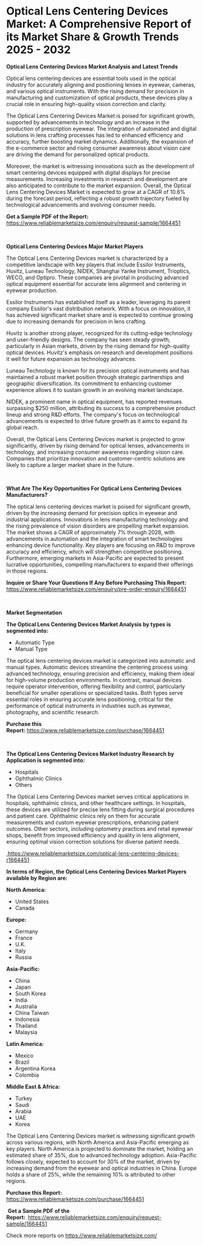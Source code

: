 <p><h1>Optical Lens Centering Devices Market: A Comprehensive Report of its Market Share & Growth Trends 2025 - 2032</h1></p><p><strong>Optical Lens Centering Devices Market Analysis and Latest Trends</strong></p>
<p><p>Optical lens centering devices are essential tools used in the optical industry for accurately aligning and positioning lenses in eyewear, cameras, and various optical instruments. With the rising demand for precision in manufacturing and customization of optical products, these devices play a crucial role in ensuring high-quality vision correction and clarity. </p><p>The Optical Lens Centering Devices Market is poised for significant growth, supported by advancements in technology and an increase in the production of prescription eyewear. The integration of automated and digital solutions in lens crafting processes has led to enhanced efficiency and accuracy, further boosting market dynamics. Additionally, the expansion of the e-commerce sector and rising consumer awareness about vision care are driving the demand for personalized optical products.</p><p>Moreover, the market is witnessing innovations such as the development of smart centering devices equipped with digital displays for precise measurements. Increasing investments in research and development are also anticipated to contribute to the market expansion. Overall, the Optical Lens Centering Devices Market is expected to grow at a CAGR of 10.6% during the forecast period, reflecting a robust growth trajectory fueled by technological advancements and evolving consumer needs.</p></p>
<p><strong>Get a Sample PDF of the Report:&nbsp;</strong> <a href="https://www.reliablemarketsize.com/enquiry/request-sample/1664451?utm_campaign=3555&utm_medium=2&utm_source=Github&utm_content=ia&utm_term=23032025&utm_id=optical-lens-centering-devices">https://www.reliablemarketsize.com/enquiry/request-sample/1664451</a></p>
<p>&nbsp;</p>
<p><strong>Optical Lens Centering Devices Major Market Players</strong></p>
<p><p>The Optical Lens Centering Devices market is characterized by a competitive landscape with key players that include Essilor Instruments, Huvitz, Luneau Technology, NIDEK, Shanghai Yanke Instrument, Trioptics, WECO, and Optipro. These companies are pivotal in producing advanced optical equipment essential for accurate lens alignment and centering in eyewear production.</p><p>Essilor Instruments has established itself as a leader, leveraging its parent company Essilor's vast distribution network. With a focus on innovation, it has achieved significant market share and is expected to continue growing due to increasing demands for precision in lens crafting.</p><p>Huvitz is another strong player, recognized for its cutting-edge technology and user-friendly designs. The company has seen steady growth, particularly in Asian markets, driven by the rising demand for high-quality optical devices. Huvitz's emphasis on research and development positions it well for future expansion as technology advances.</p><p>Luneau Technology is known for its precision optical instruments and has maintained a robust market position through strategic partnerships and geographic diversification. Its commitment to enhancing customer experience allows it to sustain growth in an evolving market landscape.</p><p>NIDEK, a prominent name in optical equipment, has reported revenues surpassing $250 million, attributing its success to a comprehensive product lineup and strong R&D efforts. The company's focus on technological advancements is expected to drive future growth as it aims to expand its global reach.</p><p>Overall, the Optical Lens Centering Devices market is projected to grow significantly, driven by rising demand for optical lenses, advancements in technology, and increasing consumer awareness regarding vision care. Companies that prioritize innovation and customer-centric solutions are likely to capture a larger market share in the future.</p></p>
<p>&nbsp;</p>
<p><strong>What Are The Key Opportunities For Optical Lens Centering Devices Manufacturers?</strong></p>
<p><p>The optical lens centering devices market is poised for significant growth, driven by the increasing demand for precision optics in eyewear and industrial applications. Innovations in lens manufacturing technology and the rising prevalence of vision disorders are propelling market expansion. The market shows a CAGR of approximately 7% through 2028, with advancements in automation and the integration of smart technologies enhancing device functionality. Key players are focusing on R&D to improve accuracy and efficiency, which will strengthen competitive positioning. Furthermore, emerging markets in Asia-Pacific are expected to present lucrative opportunities, compelling manufacturers to expand their offerings in those regions.</p></p>
<p><strong>Inquire or Share Your Questions If Any Before Purchasing This Report:</strong> <a href="https://www.reliablemarketsize.com/enquiry/pre-order-enquiry/1664451?utm_campaign=3555&utm_medium=2&utm_source=Github&utm_content=ia&utm_term=23032025&utm_id=optical-lens-centering-devices">https://www.reliablemarketsize.com/enquiry/pre-order-enquiry/1664451</a></p>
<p>&nbsp;</p>
<p><strong>Market Segmentation</strong></p>
<p><strong>The Optical Lens Centering Devices Market Analysis by types is segmented into:</strong></p>
<p><ul><li>Automatic Type</li><li>Manual Type</li></ul></p>
<p><p>The optical lens centering devices market is categorized into automatic and manual types. Automatic devices streamline the centering process using advanced technology, ensuring precision and efficiency, making them ideal for high-volume production environments. In contrast, manual devices require operator intervention, offering flexibility and control, particularly beneficial for smaller operations or specialized tasks. Both types serve essential roles in ensuring accurate lens positioning, critical for the performance of optical instruments in industries such as eyewear, photography, and scientific research.</p></p>
<p><strong>Purchase this Report:&nbsp;</strong><a href="https://www.reliablemarketsize.com/purchase/1664451?utm_campaign=3555&utm_medium=2&utm_source=Github&utm_content=ia&utm_term=23032025&utm_id=optical-lens-centering-devices">https://www.reliablemarketsize.com/purchase/1664451</a></p>
<p>&nbsp;</p>
<p><strong>The Optical Lens Centering Devices Market Industry Research by Application is segmented into:</strong></p>
<p><ul><li>Hospitals</li><li>Ophthalmic Clinics</li><li>Others</li></ul></p>
<p><p>The Optical Lens Centering Devices market serves critical applications in hospitals, ophthalmic clinics, and other healthcare settings. In hospitals, these devices are utilized for precise lens fitting during surgical procedures and patient care. Ophthalmic clinics rely on them for accurate measurements and custom eyewear prescriptions, enhancing patient outcomes. Other sectors, including optometry practices and retail eyewear shops, benefit from improved efficiency and quality in lens alignment, ensuring optimal vision correction solutions for diverse patient needs.</p></p>
<p><a href="https://www.reliablemarketsize.com/optical-lens-centering-devices-r1664451?utm_campaign=3555&utm_medium=2&utm_source=Github&utm_content=ia&utm_term=23032025&utm_id=optical-lens-centering-devices">&nbsp;https://www.reliablemarketsize.com/optical-lens-centering-devices-r1664451</a></p>
<p><strong>In terms of Region, the Optical Lens Centering Devices Market Players available by Region are:</strong></p>
<p>
    <p> <strong> North America: </strong>
        <ul>
            <li>United States</li>
            <li>Canada</li>
        </ul>
        </p> 
    <p> <strong> Europe: </strong>
        <ul>
            <li>Germany</li>
            <li>France</li>
            <li>U.K.</li>
            <li>Italy</li>
            <li>Russia</li>
        </ul>
        </p> 
    <p> <strong> Asia-Pacific: </strong>
        <ul>
            <li>China</li>
            <li>Japan</li>
            <li>South Korea</li>
            <li>India</li>
            <li>Australia</li>
            <li>China Taiwan</li>
            <li>Indonesia</li>
            <li>Thailand</li>
            <li>Malaysia</li>
        </ul>
        </p> 
    <p> <strong> Latin America: </strong>
        <ul>
            <li>Mexico</li>
            <li>Brazil</li>
            <li>Argentina Korea</li>
            <li>Colombia</li>
        </ul>
        </p> 
    <p> <strong> Middle East & Africa: </strong>
        <ul>
            <li>Turkey</li>
            <li>Saudi</li>
            <li>Arabia</li>
            <li>UAE</li>
            <li>Korea</li>
        </ul>
    </p>
    </p>
<p><p>The Optical Lens Centering Devices market is witnessing significant growth across various regions, with North America and Asia-Pacific emerging as key players. North America is projected to dominate the market, holding an estimated share of 35%, due to advanced technology adoption. Asia-Pacific follows closely, expected to account for 30% of the market, driven by increasing demand from the eyewear and optical industries in China. Europe holds a share of 25%, while the remaining 10% is attributed to other regions.</p></p>
<p><strong>Purchase this Report: </strong><a href="https://www.reliablemarketsize.com/purchase/1664451?utm_campaign=3555&utm_medium=2&utm_source=Github&utm_content=ia&utm_term=23032025&utm_id=optical-lens-centering-devices">https://www.reliablemarketsize.com/purchase/1664451</a></p>
<p>&nbsp;<strong>Get a Sample PDF of the Report:&nbsp;&nbsp;</strong><a href="https://www.reliablemarketsize.com/enquiry/request-sample/1664451?utm_campaign=3555&utm_medium=2&utm_source=Github&utm_content=ia&utm_term=23032025&utm_id=optical-lens-centering-devices">https://www.reliablemarketsize.com/enquiry/request-sample/1664451</a></p>
<p><strong></strong></p>
<p>Check more reports on <a href="https://www.reliablemarketsize.com/?utm_campaign=3555&utm_medium=2&utm_source=Github&utm_content=ia&utm_term=23032025&utm_id=optical-lens-centering-devices">https://www.reliablemarketsize.com/</a></p>